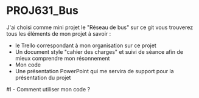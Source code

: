 # PROJ631_Bus

J'ai choisi comme mini projet le "Réseau de bus" sur ce git vous trouverez tous les éléments de mon projet à savoir :
- le Trello correspondant à mon organisation sur ce projet 
- Un document style "cahier des charges" et suivi de séance afin de mieux comprendre mon résonnement
- Mon code
- Une présentation PowerPoint qui me servira de support pour la présentation du projet 

#I - Comment utiliser mon code ?
